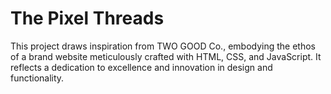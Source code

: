 # The Pixel Threads
 
<p>This project draws inspiration from TWO GOOD Co., embodying the ethos of a brand website meticulously crafted with HTML, CSS, and JavaScript. It reflects a dedication to excellence and innovation in design and functionality.</p>
